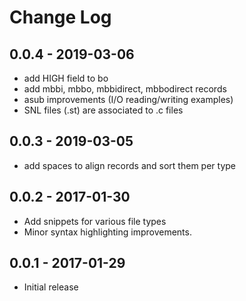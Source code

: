# Change Log

## 0.0.4 - 2019-03-06
 - add HIGH field to bo
 - add mbbi, mbbo, mbbidirect, mbbodirect records
 - asub improvements (I/O reading/writing examples)
 - SNL files (.st) are associated to .c files

## 0.0.3 - 2019-03-05
- add spaces to align records and sort them per type

## 0.0.2 - 2017-01-30

- Add snippets for various file types
- Minor syntax highlighting improvements.

## 0.0.1 - 2017-01-29

- Initial release
